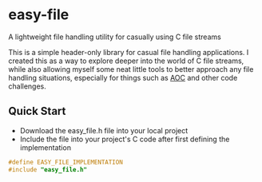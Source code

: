 # easy-file
A lightweight file handling utility for casually using C file streams

This is a simple header-only library for casual file handling applications. I created this as a way to explore deeper into the world of C file streams, while also allowing myself some neat little tools to better approach any file handling situations, especially for things such as [AOC](https://adventofcode.com/) and other code challenges.

## Quick Start

- Download the easy_file.h file into your local project
- Include the file into your project's C code after first defining the implementation
```c
#define EASY_FILE_IMPLEMENTATION
#include "easy_file.h"
```
